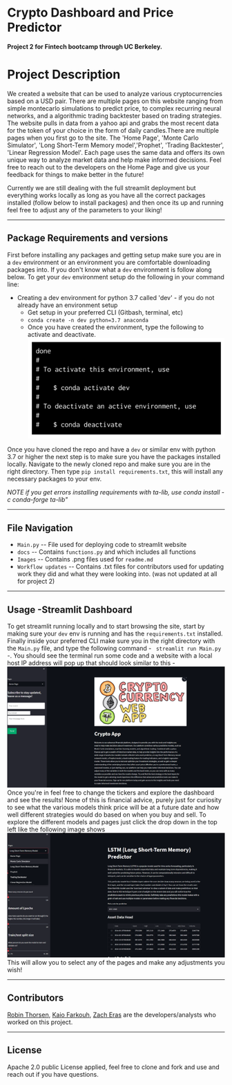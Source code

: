 
# Crypto Dashboard and Price Predictor
**Project 2 for Fintech bootcamp through UC Berkeley.**

# Project Description
We created a website that can be used to analyze various cryptocurrencies based on a USD pair. There are multiple pages on this website ranging from simple montecarlo simulations to predict price, to complex recurring neural networks, and a algorithmic trading backtester based on trading strategies.
The website pulls in data from a yahoo api and grabs the most recent data for the token of your choice in the form of daily candles.There are multiple pages when you first go to the site. The 'Home Page', 'Monte Carlo Simulator', 'Long Short-Term Memory model','Prophet', 'Trading Backtester', 'Linear Regression Model'. Each page uses the same data and offers its own unique way to analyze market data and help make informed decisions. Feel free to reach out to the developers on the Home Page and give us your feedback for things to make better in the future!

Currently we are still dealing with the full streamlit deployment but everything works locally as long as you have all the correct packages installed (follow below to install packages) and then once its up and running feel free to adjust any of the parameters to your liking!  

---
## Package Requirements and versions
First before installing any packages and getting setup make sure you are in a `dev` environment or an environment you are comfortable downloading packages into. If you don't know what a `dev` environment is follow along below. 
To get your `dev` environment setup do the following in your command line:

- Creating a dev environment for python 3.7 called 'dev' - if you do not already have an environment setup 
    - Get setup in your preferred CLI (Gitbash, terminal, etc)
    - `conda create -n dev python=3.7 anaconda`
    - Once you have created the environment, type the following to activate and deactivate.
![conda activate/deactivate](./Images/anaconda_dev_env.png)

Once you have cloned the repo and have a `dev` or similar env with python 3.7 or higher the next step is to make sure you have the packages installed locally. Navigate to the newly cloned repo and make sure you are in the right directory. 
Then type `pip install requirements.txt`, this will install any necessary packages to your env. 

*NOTE if you get errors installing requirements with ta-lib, use conda install -c conda-forge ta-lib"*

---
## File Navigation
- `Main.py` -- File used for deploying code to streamlit website
- `docs` -- Contains `functions.py` and which includes all functions
- `Images` -- Contains .png files used for `readme.md`
- `Workflow updates` -- Contains .txt files for contributors used for updating work they did and what they were looking into. (was not updated at all for project 2) 

---
## Usage -Streamlit Dashboard
To get streamlit running locally and to start browsing the site, start by making sure your `dev` env is running and has the `requirements.txt` installed. Finally inside your preferred CLI make sure you in the right directory with the `Main.py` file, and type the following command - ` streamlit run Main.py` -. You should see the terminal run some code and a website with a local host IP address will pop up that should look similar to this -
![dashboard](./Images/dashboard.png)
Once you're in feel free to change the tickers and explore the dashboard and see the results! None of this is financial advice, purely just for curiosity to see what the various models think price will be at a future date and how well different strategies would do based on when you buy and sell.
To explore the different models and pages just click the drop down in the top left like the following image shows 
![lstm](./Images/LSTM.png)
This will allow you to select any of the pages and make any adjustments you wish! 



---

## Contributors

[Robin Thorsen](https://www.linkedin.com/in/robin-thorsen-079819120/), [Kaio Farkouh](https://www.linkedin.com/in/kaio-farkouh/), [Zach Eras](https://www.linkedin.com/in/zachary-eras-24b5a8149/) are the developers/analysts who worked on this project. 

---

## License

Apache 2.0 public License applied, feel free to clone and fork and use and reach out if you have questions. 




